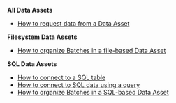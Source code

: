 **All Data Assets**

- [How to request data from a Data Asset](/docs/guides/connecting_to_your_data/fluent/batch_requests/how_to_request_data_from_a_data_asset)

**Filesystem Data Assets**

- [How to organize Batches in a file-based Data Asset](/docs/guides/connecting_to_your_data/fluent/data_assets/how_to_organize_batches_in_a_file_based_data_asset)

**SQL Data Assets**

- [How to connect to a SQL table](/docs/guides/connecting_to_your_data/fluent/database/how_to_connect_to_a_sql_table)
- [How to connect to SQL data using a query](/docs/guides/connecting_to_your_data/fluent/database/how_to_connect_to_sql_data_using_a_query)
- [How to organize Batches in a SQL-based Data Asset](/docs/guides/connecting_to_your_data/fluent/data_assets/how_to_organize_batches_in_a_sql_based_data_asset)